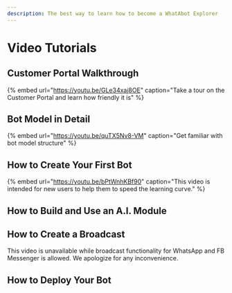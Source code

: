 ```yaml
---
description: The best way to learn how to become a WhatAbot Explorer
---
```


# Video Tutorials

## Customer Portal Walkthrough

{% embed url="https://youtu.be/GLe34xaj8OE" caption="Take a tour on the Customer Portal and learn how friendly it is" %}

## Bot Model in Detail

{% embed url="https://youtu.be/quTX5Nv8-VM" caption="Get familiar with bot model structure" %}



## How to Create Your First Bot

{% embed url="https://youtu.be/bPtWnhKBf90" caption="This video is intended for new users to help them to speed the learning curve." %}

## How to Build and Use an A.I. Module



## How to Create a Broadcast

This video is unavailable while broadcast functionality for WhatsApp and FB Messenger is allowed.   We apologize for any inconvenience.  



## How to Deploy Your Bot





